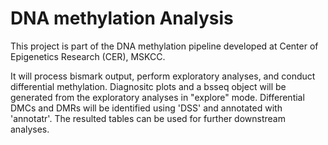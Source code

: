 # DNA methylation Analysis
This project is part of the DNA methylation pipeline developed at Center of Epigenetics Research (CER), MSKCC.

It will process bismark output, perform exploratory analyses, and conduct differential methylation. Diagnositc plots and a bsseq object will be generated from the exploratory analyses in "explore" mode. Differential DMCs and DMRs will be identified using 'DSS' and annotated with 'annotatr'. The resulted tables can be used for further downstream analyses.  
